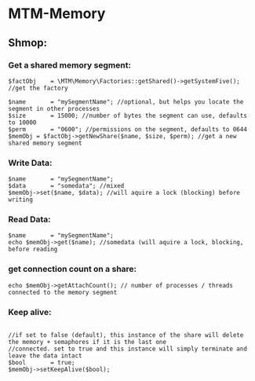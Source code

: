 # MTM-Memory

## Shmop:

### Get a shared memory segment:

```
$factObj	= \MTM\Memory\Factories::getShared()->getSystemFive(); //get the factory

$name		= "mySegmentName"; //optional, but helps you locate the segment in other processes
$size		= 15000; //number of bytes the segment can use, defaults to 10000
$perm		= "0600"; //permissions on the segment, defaults to 0644
$memObj	= $factObj->getNewShare($name, $size, $perm); //get a new shared memory segment

```

### Write Data:

```
$name		= "mySegmentName";
$data		= "somedata"; //mixed
$memObj->set($name, $data); //will aquire a lock (blocking) before writing
```

### Read Data:

```
$name		= "mySegmentName";
echo $memObj->get($name); //somedata (will aquire a lock, blocking, before reading
```

### get connection count on a share:

```
echo $memObj->getAttachCount(); // number of processes / threads connected to the memory segment
```

### Keep alive:

```

//if set to false (default), this instance of the share will delete the memory + semaphores if it is the last one
//connected. set to true and this instance will simply terminate and leave the data intact
$bool		= true;
$memObj->setKeepAlive($bool);

```